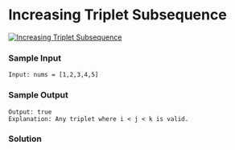 # Increasing Triplet Subsequence

[![Increasing Triplet Subsequence](https://leetcode.com/problems/increasing-triplet-subsequence/)](link)



### Sample Input
```
Input: nums = [1,2,3,4,5]
```
### Sample Output
```
Output: true
Explanation: Any triplet where i < j < k is valid.
```

### Solution
```cpp

```
